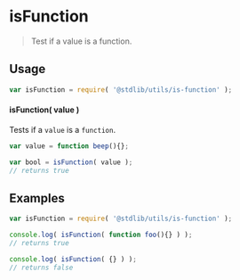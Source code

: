 isFunction
===

> Test if a value is a function.

<!-- <usage> -->
## Usage

``` javascript
var isFunction = require( '@stdlib/utils/is-function' );
```

#### isFunction( value )

Tests if a `value` is a `function`.

``` javascript
var value = function beep(){};

var bool = isFunction( value );
// returns true
```
<!-- </usage> -->

<!-- <examples> -->
## Examples

``` javascript
var isFunction = require( '@stdlib/utils/is-function' );

console.log( isFunction( function foo(){} ) );
// returns true

console.log( isFunction( {} ) );
// returns false
```
<!-- </examples> -->

<!-- <links> -->
<!-- </links> -->
